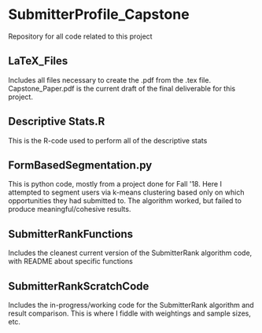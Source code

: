 # SubmitterProfile_Capstone
Repository for all code related to this project

## LaTeX_Files
Includes all files necessary to create the .pdf from the .tex file. Capstone_Paper.pdf is the current draft of the final deliverable for this project.

## Descriptive Stats.R
This is the R-code used to perform all of the descriptive stats

## FormBasedSegmentation.py
This is python code, mostly from a project done for Fall '18. Here I attempted to segment users via k-means clustering based only on which opportunities they had submitted to. The algorithm worked, but failed to produce meaningful/cohesive results.

## SubmitterRankFunctions
Includes the cleanest current version of the SubmitterRank algorithm code, with README about specific functions

## SubmitterRankScratchCode
Includes the in-progress/working code for the SubmitterRank algorithm and result comparison. This is where I fiddle with weightings and sample sizes, etc.